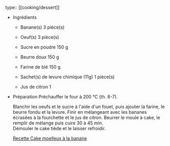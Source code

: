 type:: [[cooking/dessert]]

- Ingrédients
  
  * Banane(s) 3 pièce(s)
  
  * Oeuf(s) 3 pièce(s)
  
  * Sucre en poudre 150 g
  
  * Beurre doux 150 g
  
  * Farine de blé 150 g
  
  * Sachet(s) de levure chimique (11g) 1 pièce(s)
  
  * Jus de citron 1
- Préparation
  Préchauffer le four à 200 °C (th. 6-7).  
    
  Blanchir les oeufs et le sucre à l'aide d'un fouet, puis ajouter la farine, le beurre fondu et la levure. Finir en mélangeant avec les bananes écrasées à la fourchette et le jus de citron. Beurrer le moule à cake, le remplir de mélange puis cuire 30 à 45 min.  
  Démouler le cake tiède et le laisser refroidir.
  
   [Recette Cake moelleux à la banane](https://www.atelierdeschefs.fr/recettes/5029/cake-moelleux-a-la-banane/)